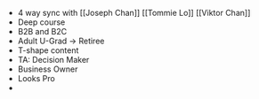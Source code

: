 - 4 way sync with [[Joseph Chan]] [[Tommie Lo]] [[Viktor Chan]]
- Deep course 
- B2B and B2C
- Adult U-Grad -> Retiree 
- T-shape content
- TA: Decision Maker
- Business Owner
- Looks Pro
- 

